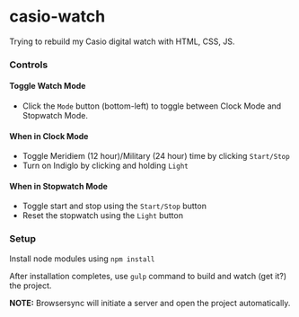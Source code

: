 # casio-watch

Trying to rebuild my Casio digital watch with HTML, CSS, JS.

### Controls

#### Toggle Watch Mode

- Click the `Mode` button (bottom-left) to toggle between Clock Mode and Stopwatch Mode.

#### When in Clock Mode

- Toggle Meridiem (12 hour)/Military (24 hour) time by clicking `Start/Stop`
- Turn on Indiglo by clicking and holding `Light`

#### When in Stopwatch Mode

- Toggle start and stop using the `Start/Stop` button
- Reset the stopwatch using the `Light` button

### Setup

Install node modules using `npm install`

After installation completes, use `gulp` command to build and watch (get it?) the project.

**NOTE:** Browsersync will initiate a server and open the project automatically.
